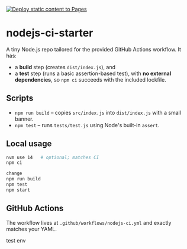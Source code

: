 [![Deploy static content to Pages](https://github.com/lostspace003/abc/actions/workflows/static.yml/badge.svg)](https://github.com/lostspace003/abc/actions/workflows/static.yml)

# nodejs-ci-starter

A tiny Node.js repo tailored for the provided GitHub Actions workflow. It has:
- a **build** step (creates `dist/index.js`), and
- a **test** step (runs a basic assertion-based test),
with **no external dependencies**, so `npm ci` succeeds with the included lockfile.

## Scripts
- `npm run build` – copies `src/index.js` into `dist/index.js` with a small banner.
- `npm test` – runs `tests/test.js` using Node's built-in `assert`.

## Local usage
```bash
nvm use 14   # optional; matches CI
npm ci

change
npm run build
npm test
npm start
```

## GitHub Actions
The workflow lives at `.github/workflows/nodejs-ci.yml` and exactly matches your YAML.

test env
